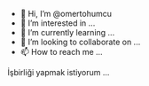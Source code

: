 - 👋 Hi, I’m @omertohumcu
- 👀 I’m interested in ...
- 🌱 I’m currently learning ...
- 💞️ I’m looking to collaborate on ...
- 📫 How to reach me ...

<!---
omertohumcu/omertohumcu is a ✨ special ✨ repository because its `README.md` (this file) appears on your GitHub profile.
You can click the Preview link to take a look at your changes.
--->
 İşbirliği yapmak istiyorum ...
 
